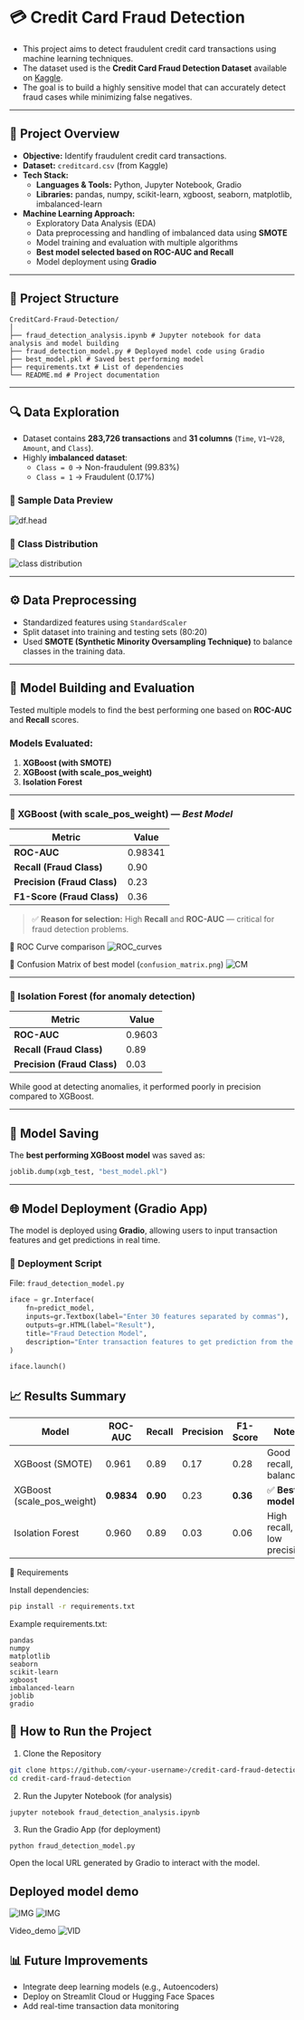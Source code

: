 # 💳 Credit Card Fraud Detection

- This project aims to detect fraudulent credit card transactions using machine learning techniques.  
- The dataset used is the **Credit Card Fraud Detection Dataset** available on [Kaggle](https://www.kaggle.com/mlg-ulb/creditcardfraud).  
- The goal is to build a highly sensitive model that can accurately detect fraud cases while minimizing false negatives.

---

## 🧠 Project Overview

- **Objective:** Identify fraudulent credit card transactions.
- **Dataset:** `creditcard.csv` (from Kaggle)
- **Tech Stack:**
  - **Languages & Tools:** Python, Jupyter Notebook, Gradio
  - **Libraries:** pandas, numpy, scikit-learn, xgboost, seaborn, matplotlib, imbalanced-learn
- **Machine Learning Approach:**
  - Exploratory Data Analysis (EDA)
  - Data preprocessing and handling of imbalanced data using **SMOTE**
  - Model training and evaluation with multiple algorithms
  - **Best model selected based on ROC-AUC and Recall**
  - Model deployment using **Gradio**

---

## 📁 Project Structure

```
CreditCard-Fraud-Detection/
│
├── fraud_detection_analysis.ipynb # Jupyter notebook for data analysis and model building
├── fraud_detection_model.py # Deployed model code using Gradio
├── best_model.pkl # Saved best performing model
├── requirements.txt # List of dependencies
└── README.md # Project documentation

```

---

## 🔍 Data Exploration

- Dataset contains **283,726 transactions** and **31 columns** (`Time`, `V1`–`V28`, `Amount`, and `Class`).
- Highly **imbalanced dataset**:
  - `Class = 0` → Non-fraudulent (99.83%)
  - `Class = 1` → Fraudulent (0.17%)

### 🧾 Sample Data Preview

![df.head](https://github.com/AjaydevNarathmeethal/Credit-Card-Fraud-Detection/blob/main/Results%20Images/df.head.png)

### 🔢 Class Distribution
![class distribution](https://github.com/AjaydevNarathmeethal/Credit-Card-Fraud-Detection/blob/main/Results%20Images//Class_distribution.png)

---

## ⚙️ Data Preprocessing

- Standardized features using `StandardScaler`
- Split dataset into training and testing sets (80:20)
- Used **SMOTE (Synthetic Minority Oversampling Technique)** to balance classes in the training data.

---

## 🤖 Model Building and Evaluation

Tested multiple models to find the best performing one based on **ROC-AUC** and **Recall** scores.

### Models Evaluated:
1. **XGBoost (with SMOTE)**
2. **XGBoost (with scale_pos_weight)**
3. **Isolation Forest**

---

### 🔹 XGBoost (with scale_pos_weight) — *Best Model*

| Metric | Value |
|--------|--------|
| **ROC-AUC** | 0.98341 |
| **Recall (Fraud Class)** |  0.90 |
| **Precision (Fraud Class)** | 0.23 |
| **F1-Score (Fraud Class)** | 0.36 |


> ✅ **Reason for selection:** High **Recall** and **ROC-AUC** — critical for fraud detection problems.

📸 ROC Curve comparison
![ROC_curves](https://github.com/AjaydevNarathmeethal/Credit-Card-Fraud-Detection/blob/main/Results%20Images/ROC_curve_comparison.png)

📸 Confusion Matrix of best model (`confusion_matrix.png`)
![CM](https://github.com/AjaydevNarathmeethal/Credit-Card-Fraud-Detection/blob/main/Results%20Images/Best_model_report.png)


---

### 🔹 Isolation Forest (for anomaly detection)

| Metric | Value |
|--------|--------|
| **ROC-AUC** | 0.9603 |
| **Recall (Fraud Class)** | 0.89 |
| **Precision (Fraud Class)** | 0.03 |

While good at detecting anomalies, it performed poorly in precision compared to XGBoost.

---

## 💾 Model Saving

The **best performing XGBoost model** was saved as:
```python
joblib.dump(xgb_test, "best_model.pkl")
```


---

## 🌐 Model Deployment (Gradio App)

The model is deployed using **Gradio**, allowing users to input transaction features and get predictions in real time.

### 🧩 Deployment Script
File: `fraud_detection_model.py`

```python
iface = gr.Interface(
    fn=predict_model,
    inputs=gr.Textbox(label="Enter 30 features separated by commas"),
    outputs=gr.HTML(label="Result"),
    title="Fraud Detection Model",
    description="Enter transaction features to get prediction from the trained model."
)

iface.launch()
```

## 📈 Results Summary
| Model                      | ROC-AUC    | Recall   | Precision | F1-Score | Notes                      |
| -------------------------- | ---------- | -------- | --------- | -------- | -------------------------- |
| XGBoost (SMOTE)            | 0.961      | 0.89     | 0.17      | 0.28     | Good recall, balanced      |
| XGBoost (scale_pos_weight) | **0.9834** | **0.90** | 0.23      | **0.36** | ✅ **Best model**           |
| Isolation Forest           | 0.960      | 0.89     | 0.03      | 0.06     | High recall, low precision |


🧩 Requirements

Install dependencies:
```bash
pip install -r requirements.txt
```

Example requirements.txt:
```
pandas
numpy
matplotlib
seaborn
scikit-learn
xgboost
imbalanced-learn
joblib
gradio
```

## 🚀 How to Run the Project
1. Clone the Repository
```bash
git clone https://github.com/<your-username>/credit-card-fraud-detection.git
cd credit-card-fraud-detection
```
2. Run the Jupyter Notebook (for analysis)
```bash
jupyter notebook fraud_detection_analysis.ipynb
```
3. Run the Gradio App (for deployment)
```pytthon
python fraud_detection_model.py
```

Open the local URL generated by Gradio to interact with the model.

## Deployed model demo
![IMG](https://github.com/AjaydevNarathmeethal/Credit-Card-Fraud-Detection/blob/main/Results%20Images/Fraud_Detected.png)  ![IMG](https://github.com/AjaydevNarathmeethal/Credit-Card-Fraud-Detection/blob/main/Results%20Images/No_Fraud.png)  

Video_demo
![VID](https://github.com/AjaydevNarathmeethal/Credit-Card-Fraud-Detection/blob/main/Results%20Images/FraudDetectionModel.gif)  

## 📊 Future Improvements

- Integrate deep learning models (e.g., Autoencoders)
- Deploy on Streamlit Cloud or Hugging Face Spaces
- Add real-time transaction data monitoring